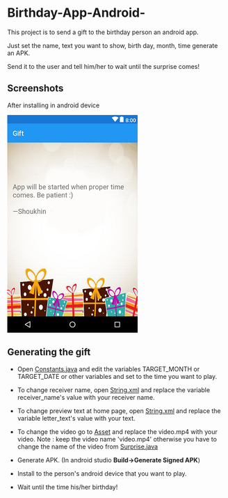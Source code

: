 # Birthday-App-Android-

This project is to send a gift to the birthday person an android app.

Just set the name, text you want to show, birth day, month, time generate an APK.

Send it to the user and tell him/her to wait until the surprise comes!

## Screenshots

After installing in android device

![Home](/Screenshots/layout-2018-05-10-195412.png)

## Generating the gift


* Open [Constants.java](https://github.com/tanvir-ahmod/Birthday-App-Android-/blob/develop/app/src/main/java/com/example/shoukhin/bgift/Constants.java)  and edit the variables TARGET_MONTH or TARGET_DATE or other variables and set to the time you want to play.

* To change receiver name, open [String.xml](https://github.com/tanvir-ahmod/Birthday-App-Android-/blob/develop/app/src/main/java/com/example/shoukhin/bgift/Constants.java) and replace the variable receiver_name's value with your receiver name.

* To change preview text at home page, open [String.xml](https://github.com/tanvir-ahmod/Birthday-App-Android-/blob/develop/app/src/main/java/com/example/shoukhin/bgift/Constants.java) and replace the variable letter_text's value with your text.

* To change the video go to [Asset](https://github.com/tanvir-ahmod/Birthday-App-Android-/blob/develop/app/src/main/java/com/example/shoukhin/bgift/Constants.java) and replace the video.mp4 with your video.
Note : keep the video name 'video.mp4' otherwise you have to change the name of the video from [Surprise.java](https://github.com/tanvir-ahmod/Birthday-App-Android-/blob/develop/app/src/main/java/com/example/shoukhin/bgift/Constants.java)

* Generate APK. (In android studio **Build->Generate Signed APK**)

* Install to the person's android device that you want to play.

* Wait until the time his/her birthday!